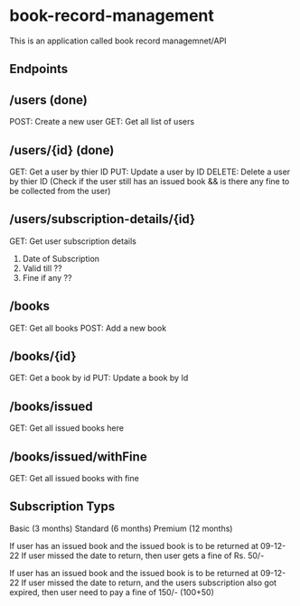 # book-record-management

This is an application called book record managemnet/API 

## Endpoints

## /users (done)
POST: Create a new user
GET: Get all list of users

## /users/{id} (done)
GET: Get a user by thier ID
PUT: Update a user by ID
DELETE: Delete a user by thier ID (Check if the user still has an issued book && is there any fine to be collected from the user)

<!-- complex -->
## /users/subscription-details/{id}
GET: Get user subscription details
1. Date of Subscription
2. Valid till ??
3. Fine if any ??

## /books
GET: Get all books
POST: Add a new book

## /books/{id}
GET: Get a book by id
PUT: Update a book by Id

## /books/issued
GET: Get all issued books here

<!-- Its assignment -->
## /books/issued/withFine
GET: Get all issued books with fine

## Subscription Typs
Basic (3 months)
Standard (6 months)
Premium (12 months)

If user has an issued book and the issued book is to be returned at 09-12-22
If user missed the date to return, then user gets a fine of Rs. 50/-

If user has an issued book and the issued book is to be returned at 09-12-22
If user missed the date to return, and the users subscription also got expired, then user need to pay a fine of 150/- (100+50)